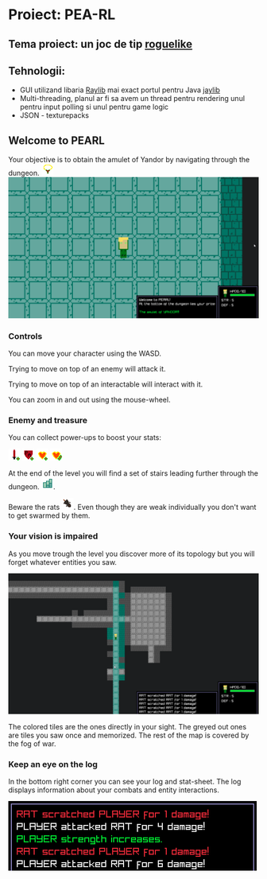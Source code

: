 # Proiect: PEA-RL

## Tema proiect: un joc de tip [roguelike](https://en.wikipedia.org/wiki/Roguelike) 

## Tehnologii: 
- GUI utilizand libaria [Raylib](https://www.raylib.com/) mai exact portul pentru Java [jaylib](https://github.com/electronstudio/jaylib)
- Multi-threading, planul ar fi sa avem un thread pentru rendering unul pentru input polling si unul pentru game logic
- JSON - texturepacks

## Welcome to PEARL
Your objective is to obtain the amulet of Yandor by navigating through the dungeon. ![image](assets/textures/amulet.png)
![image](gitimages/welcome.png)


### Controls

You can move your character using the WASD.

Trying to move on top of an enemy will attack it.

Trying to move on top of an interactable will interact with it.

You can zoom in and out using the mouse-wheel.

### Enemy and treasure

You can collect power-ups to boost your stats:

![](assets/textures/atkUp.png) ![](assets/textures/defUp.png) ![](assets/textures/hpUp.png) ![](assets/textures/fullHealth.png)

At the end of the level you will find a set of stairs leading further through the dungeon. ![](assets/textures/stairUp.png).

Beware the rats ![](assets/textures/rat.png). Even though they are weak individually you don't want to get swarmed by them.


### Your vision is impaired
As you move trough the level you discover more of its topology but you will forget whatever entities you saw.

![](gitimages/vision.png)

The colored tiles are the ones directly in your sight. The greyed out ones are tiles you saw once and memorized. The rest of the map is covered by the fog of war.

### Keep an eye on the log

In the bottom right corner you can see your log and stat-sheet.
The log displays information about your combats and entity interactions.

![](gitimages/log.png)

